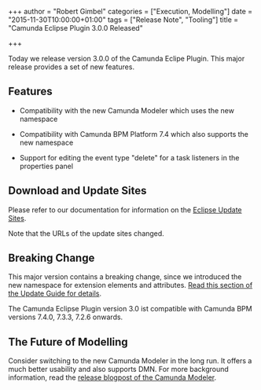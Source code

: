 +++
author = "Robert Gimbel"
categories = ["Execution, Modelling"]
date = "2015-11-30T10:00:00+01:00"
tags = ["Release Note", "Tooling"]
title = "Camunda Eclipse Plugin 3.0.0 Released"

+++

Today we release version 3.0.0 of the Camunda Eclipe Plugin. This major release provides a set of new features.
<!--more-->
## Features

* Compatibility with the new Camunda Modeler which uses the new <camunda> namespace

* Compatibility with Camunda BPM Platform 7.4 which also supports the new <camunda> namespace

* Support for editing the event type "delete" for a task listeners in the properties panel

## Download and Update Sites

Please refer to our documentation for information on the [Eclipse Update Sites](https://docs.camunda.org/manual/7.4/modeler/eclipse-plugin/update-sites/).

Note that the URLs of the update sites changed.

## Breaking Change

This major version contains a breaking change, since we introduced the new <camunda> namespace for extension elements and attributes.
[Read this section of the Update Guide for details](https://docs.camunda.org/manual/7.4/update/minor/73-to-74/#changed-url-of-bpmn-extensions-namespace).

The Camunda Eclipse Plugin version 3.0 ist compatible with Camunda BPM versions 7.4.0, 7.3.3, 7.2.6 onwards.

## The Future of Modelling

Consider switching to the new Camunda Modeler in the long run. It offers a much better usability and also supports DMN.
For more background information, read the [release blogpost of the Camunda Modeler](http://blog.camunda.org/post/2015/11/hello-new-camunda-modeler/).
